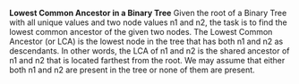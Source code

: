 **Lowest Common Ancestor in a Binary Tree**
Given the root of a Binary Tree with all unique values and two node values n1 and n2, 
the task is to find the lowest common ancestor of the given two nodes. 
The Lowest Common Ancestor (or LCA) is the lowest node in the tree that has both n1 and n2 as descendants.
In other words, the LCA of n1 and n2 is the shared ancestor of n1 and n2 that is located farthest from the root.
We may assume that either both n1 and n2 are present in the tree or none of them are present.  
